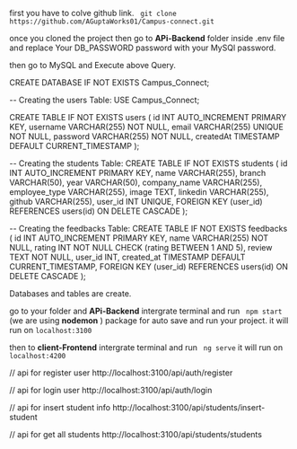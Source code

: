 first you have to colve github link.
` git clone https://github.com/AGuptaWorks01/Campus-connect.git`

once you cloned the project then go to **APi-Backend** folder inside .env file and replace Your DB_PASSWORD password with your MySQl password.

then go to MySQL and Execute above Query.

CREATE DATABASE IF NOT EXISTS Campus_Connect;

-- Creating the users Table:
USE Campus_Connect;

CREATE TABLE IF NOT EXISTS users ( 
  id INT AUTO_INCREMENT PRIMARY KEY,
  username VARCHAR(255) NOT NULL,
  email VARCHAR(255) UNIQUE NOT NULL,
  password VARCHAR(255) NOT NULL,
  createdAt TIMESTAMP DEFAULT CURRENT_TIMESTAMP
);


-- Creating the students Table:
CREATE TABLE IF NOT EXISTS students (
  id INT AUTO_INCREMENT PRIMARY KEY,
  name VARCHAR(255),
  branch VARCHAR(50),
  year VARCHAR(50),
  company_name VARCHAR(255),
  employee_type VARCHAR(255),
  image TEXT,
  linkedin VARCHAR(255),
  github VARCHAR(255),
  user_id INT UNIQUE, 
  FOREIGN KEY (user_id) REFERENCES users(id) ON DELETE CASCADE
);

--  Creating the feedbacks Table:
CREATE TABLE IF NOT EXISTS feedbacks (
  id INT AUTO_INCREMENT PRIMARY KEY,
  name VARCHAR(255) NOT NULL,
  rating INT NOT NULL CHECK (rating BETWEEN 1 AND 5),
  review TEXT NOT NULL,
  user_id INT,
  created_at TIMESTAMP DEFAULT CURRENT_TIMESTAMP,
  FOREIGN KEY (user_id) REFERENCES users(id) ON DELETE CASCADE
);


 Databases and tables are create.

 go to your folder and **APi-Backend** intergrate terminal and run ` npm start` (we are using **nodemon** ) package for auto save and run your project.
 it will run on `localhost:3100`

 then to **client-Frontend** intergrate terminal and run ` ng serve` 
 it will run on ` localhost:4200`



 


// api for register user
http://localhost:3100/api/auth/register

// api for login user
http://localhost:3100/api/auth/login


// api for insert student info
http://localhost:3100/api/students/insert-student

// api for get all students
http://localhost:3100/api/students/students


